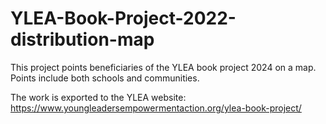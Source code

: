 # YLEA-Book-Project-2022-distribution-map
This project points beneficiaries of the YLEA book project 2024 on a map.
Points include both schools and communities.

The work is exported to the YLEA website: https://www.youngleadersempowermentaction.org/ylea-book-project/
